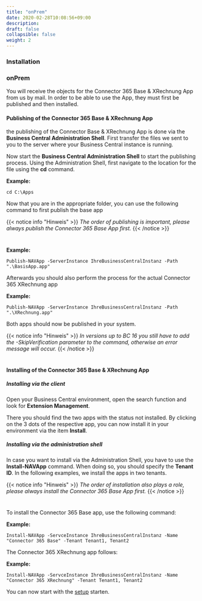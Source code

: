 ```yaml
---
title: "onPrem"
date: 2020-02-28T10:08:56+09:00
description: 
draft: false
collapsible: false
weight: 2
---
```

### Installation

### onPrem
You will receive the objects for the Connector 365 Base & XRechnung App from us by mail. In order to be able to use the App, they must first be published and then installed.

#### Publishing of the Connector 365 Base & XRechnung App
the publishing of the Connector Base & XRechnung App is done via the **Business Central Administration Shell**. First transfer the files we sent to you to the server where your Business Central instance is running.

Now start the **Business Central Administration Shell** to start the publishing process. Using the Administration Shell, first navigate to the location for the file using the **cd** command.

**Example:**

```cd C:\Apps```

Now that you are in the appropriate folder, you can use the following command to first publish the base app

{{< notice info "Hinweis" >}}
 _The order of publishing is important, please always publish the Connector 365 Base App first._
{{< /notice >}}
#

**Example:**

```Publish-NAVApp -ServerInstance IhreBusinessCentralInstanz -Path ".\BasisApp.app"```

Afterwards you should also perform the process for the actual Connector 365 XRechnung app

**Example:**

```Publish-NAVApp -ServerInstance IhreBusinessCentralInstanz -Path ".\XRechnung.app"```

Both apps should now be published in your system.

{{< notice info "Hinweis" >}}
 _In versions up to BC 16 you still have to add the -SkipVerification parameter to the command, otherwise an error message will occur._
{{< /notice >}}
#

#### Installing of the Connector 365 Base & XRechnung App

##### Installing via the client
Open your Business Central environment, open the search function and look for **Extension Management**.

There you should find the two apps with the status not installed. By clicking on the 3 dots of the respective app, you can now install it in your environment via the item **Install**.

##### Installing via the administration shell
In case you want to install via the Administration Shell, you have to use the **Install-NAVApp** command. When doing so, you should specify the **Tenant ID**. In the following examples, we install the apps in two tenants.

{{< notice info "Hinweis" >}}
 _The order of installation also plays a role, please always install the Connector 365 Base App first._
{{< /notice >}}
#

To install the Connector 365 Base app, use the following command:

**Example:**

```Install-NAVApp -ServceInstance IhreBusinessCentralInstanz -Name "Connector 365 Base" -Tenant Tenant1, Tenant2```

The Connector 365 XRechnung app follows:

**Example:**

```Install-NAVApp -ServceInstance IhreBusinessCentralInstanz -Name "Connector 365 XRechnung" -Tenant Tenant1, Tenant2```

You can now start with the [setup](/en-us/apps/xrechnung/first-steps/setup/) starten.



